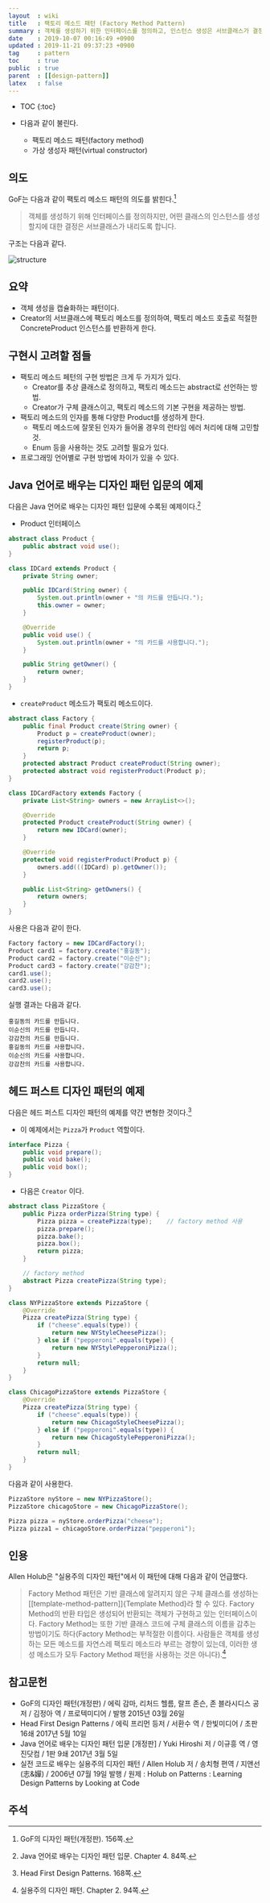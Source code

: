 ```yaml
---
layout  : wiki
title   : 팩토리 메소드 패턴 (Factory Method Pattern)
summary : 객체를 생성하기 위한 인터페이스를 정의하고, 인스턴스 생성은 서브클래스가 결정하게 한다
date    : 2019-10-07 00:16:49 +0900
updated : 2019-11-21 09:37:23 +0900
tag     : pattern
toc     : true
public  : true
parent  : [[design-pattern]]
latex   : false
---
```

* TOC
{:toc}

* 다음과 같이 불린다.
    * 팩토리 메소드 패턴(factory method)
    * 가상 생성자 패턴(virtual constructor)

## 의도

GoF는 다음과 같이 팩토리 메소드 패턴의 의도를 밝힌다.[^gof]

> 객체를 생성하기 위해 인터페이스를 정의하지만,
어떤 클래스의 인스턴스를 생성할지에 대한 결정은 서브클래스가 내리도록 합니다.

구조는 다음과 같다.

![structure]( /resource/wiki/factory-method-pattern/structure.gif )

## 요약

* 객체 생성을 캡슐화하는 패턴이다.
* Creator의 서브클래스에 팩토리 메소드를 정의하여, 팩토리 메소드 호출로 적절한 ConcreteProduct 인스턴스를 반환하게 한다.

## 구현시 고려할 점들

* 팩토리 메소드 페턴의 구현 방법은 크게 두 가지가 있다.
    * Creator를 추상 클래스로 정의하고, 팩토리 메소드는 abstract로 선언하는 방법.
    * Creator가 구체 클래스이고, 팩토리 메소드의 기본 구현을 제공하는 방법.
* 팩토리 메소드의 인자를 통해 다양한 Product를 생성하게 한다.
    * 팩토리 메소드에 잘못된 인자가 들어올 경우의 런타임 에러 처리에 대해 고민할 것.
    * Enum 등을 사용하는 것도 고려할 필요가 있다.
* 프로그래밍 언어별로 구현 방법에 차이가 있을 수 있다.


## Java 언어로 배우는 디자인 패턴 입문의 예제

다음은 Java 언어로 배우는 디자인 패턴 입문에 수록된 예제이다.[^java-example]

* Product 인터페이스

```java
abstract class Product {
    public abstract void use();
}
```

```java
class IDCard extends Product {
    private String owner;

    public IDCard(String owner) {
        System.out.println(owner + "의 카드를 만듭니다.");
        this.owner = owner;
    }

    @Override
    public void use() {
        System.out.println(owner + "의 카드를 사용합니다.");
    }

    public String getOwner() {
        return owner;
    }
}
```

* `createProduct` 메소드가 팩토리 메소드이다.

```java
abstract class Factory {
    public final Product create(String owner) {
        Product p = createProduct(owner);
        registerProduct(p);
        return p;
    }
    protected abstract Product createProduct(String owner);
    protected abstract void registerProduct(Product p);
}
```

```java
class IDCardFactory extends Factory {
    private List<String> owners = new ArrayList<>();

    @Override
    protected Product createProduct(String owner) {
        return new IDCard(owner);
    }

    @Override
    protected void registerProduct(Product p) {
        owners.add(((IDCard) p).getOwner());
    }

    public List<String> getOwners() {
        return owners;
    }
}
```

사용은 다음과 같이 한다.

```java
Factory factory = new IDCardFactory();
Product card1 = factory.create("홍길동");
Product card2 = factory.create("이순신");
Product card3 = factory.create("강감찬");
card1.use();
card2.use();
card3.use();
```

실행 결과는 다음과 같다.

```text
홍길동의 카드를 만듭니다.
이순신의 카드를 만듭니다.
강감찬의 카드를 만듭니다.
홍길동의 카드를 사용합니다.
이순신의 카드를 사용합니다.
강감찬의 카드를 사용합니다.
```

## 헤드 퍼스트 디자인 패턴의 예제

다음은 헤드 퍼스트 디자인 패턴의 예제를 약간 변형한 것이다.[^head-example]

* 이 예제에서는 `Pizza`가 `Product` 역할이다.

```java
interface Pizza {
    public void prepare();
    public void bake();
    public void box();
}
```

* 다음은 `Creator` 이다.

```java
abstract class PizzaStore {
    public Pizza orderPizza(String type) {
        Pizza pizza = createPizza(type);    // factory method 사용
        pizza.prepare();
        pizza.bake();
        pizza.box();
        return pizza;
    }

    // factory method
    abstract Pizza createPizza(String type);
}
```

```java
class NYPizzaStore extends PizzaStore {
    @Override
    Pizza createPizza(String type) {
        if ("cheese".equals(type)) {
            return new NYStyleCheesePizza();
        } else if ("pepperoni".equals(type)) {
            return new NYStylePepperoniPizza();
        }
        return null;
    }
}

class ChicagoPizzaStore extends PizzaStore {
    @Override
    Pizza createPizza(String type) {
        if ("cheese".equals(type)) {
            return new ChicagoStyleCheesePizza();
        } else if ("pepperoni".equals(type)) {
            return new ChicagoStylePepperoniPizza();
        }
        return null;
    }
}
```

다음과 같이 사용한다.

```java
PizzaStore nyStore = new NYPizzaStore();
PizzaStore chicagoStore = new ChicagoPizzaStore();

Pizza pizza = nyStore.orderPizza("cheese");
Pizza pizza1 = chicagoStore.orderPizza("pepperoni");
```

## 인용

Allen Holub은 "실용주의 디자인 패턴"에서 이 패턴에 대해 다음과 같이 언급했다.

> Factory Method 패턴은 기반 클래스에 알려지지 않은 구체 클래스를 생성하는 [[template-method-pattern]]{Template Method}라 할 수 있다. Factory Method의 반환 타입은 생성되어 반환되는 객체가 구현하고 있는 인터페이스이다. Factory Method는 또한 기반 클래스 코드에 구체 클래스의 이름을 감추는 방법이기도 하다(Factory Method는 부적절한 이름이다. 사람들은 객체를 생성하는 모든 메소드를 자연스레 팩토리 메소드라 부르는 경향이 있는데, 이러한 생성 메소드가 모두 Factory Method 패턴을 사용하는 것은 아니다).[^holub]

## 참고문헌

* GoF의 디자인 패턴(개정판) / 에릭 감마, 리처드 헬름, 랄프 존슨, 존 블라시디스 공저 / 김정아 역 / 프로텍미디어 / 발행 2015년 03월 26일
* Head First Design Patterns / 에릭 프리먼 등저 / 서환수 역 / 한빛미디어 / 초판 16쇄 2017년 5월 10일
* Java 언어로 배우는 디자인 패턴 입문 [개정판] / Yuki Hiroshi 저 / 이규흥 역 / 영진닷컴 / 1판 9쇄 2017년 3월 5일
* 실전 코드로 배우는 실용주의 디자인 패턴 / Allen Holub 저 / 송치형 편역 / 지앤선(志&嬋) / 2006년 07월 19일 발행 / 원제 : Holub on Patterns : Learning Design Patterns by Looking at Code

## 주석

[^gof]: GoF의 디자인 패턴(개정판). 156쪽.
[^java-example]: Java 언어로 배우는 디자인 패턴 입문. Chapter 4. 84쪽.
[^head-example]: Head First Design Patterns. 168쪽.
[^holub]: 실용주의 디자인 패턴. Chapter 2. 94쪽.

